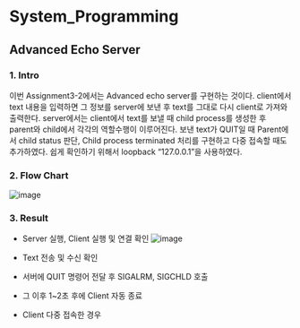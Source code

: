 # System_Programming

## Advanced Echo Server

### 1. Intro
이번 Assignment3-2에서는 Advanced echo server를 구현하는 것이다. client에서 text 내용을 입력하면 그 정보를 server에 보낸 후 text를 그대로 다시 client로 가져와 출력한다. server에서는 client에서 text를 보낼 때 child process를 생성한 후 parent와 child에서 각각의 역할수행이 이루어진다. 보낸 text가 QUIT일 때 Parent에서 child status 판단, Child process terminated 처리를 구현하고 다중 접속할 때도 추가하였다. 쉽게 확인하기 위해서 loopback “127.0.0.1”을 사용하였다.

### 2. Flow Chart
![image](https://user-images.githubusercontent.com/62865808/88546174-f4bccc00-d056-11ea-81cc-3c8c492391b0.png)

### 3. Result

* Server 실행, Client 실행 및 연결 확인
![image](https://user-images.githubusercontent.com/62865808/88546237-0aca8c80-d057-11ea-8fcc-6f14dd10065f.png)

* Text 전송 및 수신 확인


* 서버에 QUIT 명령어 전달 후 SIGALRM, SIGCHLD 호출


* 그 이후 1~2초 후에 Client 자동 종료


* Client 다중 접속한 경우

